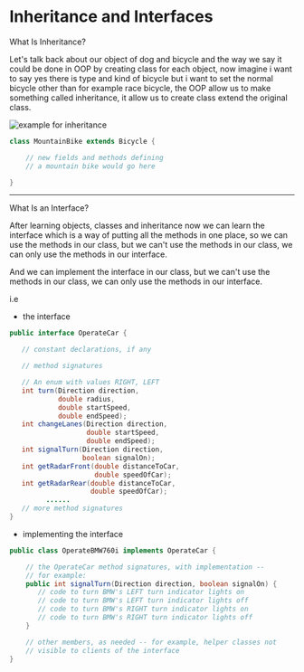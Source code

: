 # Inheritance and Interfaces

What Is Inheritance?

Let's talk back about our object of dog and bicycle and the way we say it could be done in OOP by creating class for each object, now imagine i want to say yes there is type and kind of bicycle but i want to set the normal bicycle other than for example race bicycle, the OOP allow us to make something called inheritance, it allow us to create class extend the original class.

![example for inheritance](https://lh3.googleusercontent.com/proxy/aIP55FV8PHBYAOA9CgW_-EbyKdgUGVKTZg-2YycB6V6TSLWBi2h3lErUw076H17Tx_lQBbkLW0P8RxWCCUMrEtTAPigky7iAx_xQXznn9kYgEtedPqSdvye3Mwu2B8uABM0m)

```java
class MountainBike extends Bicycle {

    // new fields and methods defining
    // a mountain bike would go here

}
```

---

What Is an Interface?

After learning objects, classes and inheritance now we can learn the interface which is a way of putting all the methods in one place, so we can use the methods in our class, but we can't use the methods in our class, we can only use the methods in our interface.

And we can implement the interface in our class, but we can't use the methods in our class, we can only use the methods in our interface.

i.e

- the interface

```java
public interface OperateCar {

   // constant declarations, if any

   // method signatures

   // An enum with values RIGHT, LEFT
   int turn(Direction direction,
            double radius,
            double startSpeed,
            double endSpeed);
   int changeLanes(Direction direction,
                   double startSpeed,
                   double endSpeed);
   int signalTurn(Direction direction,
                  boolean signalOn);
   int getRadarFront(double distanceToCar,
                     double speedOfCar);
   int getRadarRear(double distanceToCar,
                    double speedOfCar);
         ......
   // more method signatures
}
```

- implementing the interface

```java
public class OperateBMW760i implements OperateCar {

    // the OperateCar method signatures, with implementation --
    // for example:
    public int signalTurn(Direction direction, boolean signalOn) {
       // code to turn BMW's LEFT turn indicator lights on
       // code to turn BMW's LEFT turn indicator lights off
       // code to turn BMW's RIGHT turn indicator lights on
       // code to turn BMW's RIGHT turn indicator lights off
    }

    // other members, as needed -- for example, helper classes not
    // visible to clients of the interface
}

```
